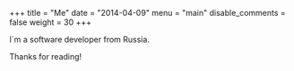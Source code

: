 +++
title = "Me"
date = "2014-04-09"
menu = "main"
disable_comments = false
weight = 30
+++

I`m a software developer from Russia.

Thanks for reading!
